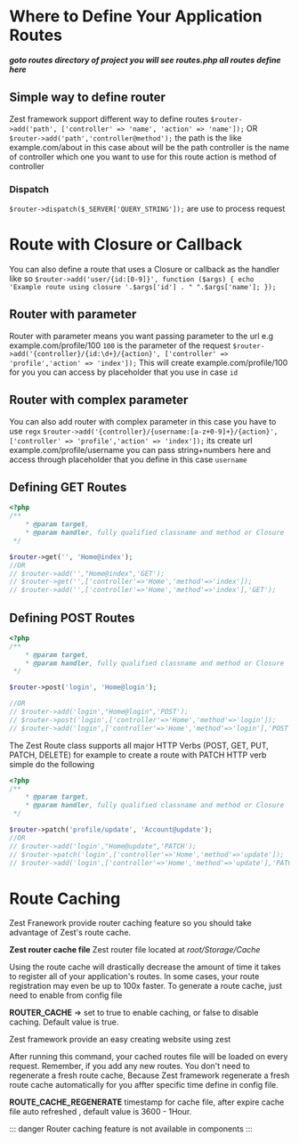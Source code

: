 # Where to Define Your Application Routes

**_goto routes directory of project you will see routes.php all routes define here_**

## Simple way to define router

Zest framework support different way to define routes  `$router->add('path', ['controller' => 'name', 'action' => 'name']);`  OR  `$router->add('path','controller@method');`  the path is the like example.com/about in this case about will be the path controller is the name of controller which one you want to use for this route action is method of controller

### Dispatch

`$router->dispatch($_SERVER['QUERY_STRING']);`  are use to process request

# Route with Closure or Callback

You can also define a route that uses a Closure or callback as the handler like so  `$router->add('user/{id:[0-9]}', function ($args) { echo 'Example route using closure '.$args['id'] . " ".$args['name']; });`

## Router with parameter

Router with parameter means you want passing parameter to the url e.g example.com/profile/100  `100`  is the parameter of the request  `$router->add('{controller}/{id:\d+}/{action}', ['controller' => 'profile','action' => 'index']);`  This will create example.com/profile/100 for you you can access by placeholder that you use in case  `id`

## Router with complex parameter

You can also add router with complex parameter in this case you have to use  `regx`  `$router->add('{controller}/{username:[a-z+0-9]+}/{action}', ['controller' => 'profile','action' => 'index']);`  its create url example.com/profile/username you can pass string+numbers here and access through placeholder that you define in this case  `username`

## Defining GET Routes

```php
<?php
/**
    * @param target,
    * @param handler, fully qualified classname and method or Closure
 */

$router->get('', 'Home@index');
//OR
// $router->add('',"Home@index",'GET');
// $router->get('',['controller'=>'Home','method'=>'index']);
// $router->add('',['controller'=>'Home','method'=>'index'],'GET');


```

## Defining POST Routes

```php
<?php
/**
    * @param target,
    * @param handler, fully qualified classname and method or Closure
 */

$router->post('login', 'Home@login');

//OR
// $router->add('login',"Home@login",'POST');
// $router->post('login',['controller'=>'Home','method'=>'login']);
// $router->add('login',['controller'=>'Home','method'=>'login'],'POST');

```

The Zest Route class supports all major HTTP Verbs (POST, GET, PUT, PATCH, DELETE) for example to create a route with PATCH HTTP verb simple do the following

```php
<?php
/**
    * @param target,
    * @param handler, fully qualified classname and method or Closure
 */

$router->patch('profile/update', 'Account@update');
//OR
// $router->add('login',"Home@update",'PATCH');
// $router->patch('login',['controller'=>'Home','method'=>'update']);
// $router->add('login',['controller'=>'Home','method'=>'update'],'PATCH');


```

# Route Caching

Zest Franework provide router caching feature so you should take advantage of Zest's route cache.

**Zest router cache file**  Zest router file located at  _root/Storage/Cache_

Using the route cache will drastically decrease the amount of time it takes to register all of your application's routes. In some cases, your route registration may even be up to 100x faster. To generate a route cache, just need to enable from config file

**ROUTER_CACHE**  => set to true to enable caching, or false to disable caching. Default value is true.

Zest framework provide an easy creating website using zest

After running this command, your cached routes file will be loaded on every request. Remember, if you add any new routes. You don't need to regenerate a fresh route cache, Because Zest framework regenerate a fresh route cache automatically for you affter specific time define in config file.

**ROUTE_CACHE_REGENERATE**  timestamp for cache file, after expire cache file auto refreshed , default value is 3600 - 1Hour.

::: danger
Router caching feature is not available in components
:::